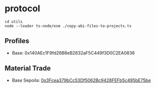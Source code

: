 # protocol

```
cd utils
node --loader ts-node/esm ./copy-abi-files-to-projects.ts
```

## Profiles

- Base: 0x140AEc1F9fd26B8eB2832aF5C449f3D0C2EA0836

## Material Trade

- Base Sepoila:
  [0x3Fcea379bCc53Df5062Bc9428FEFb5c495bE75be](https://sepolia.basescan.org/address/0x3Fcea379bCc53Df5062Bc9428FEFb5c495bE75be#code)
